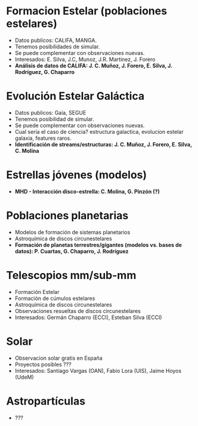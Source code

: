 
# Formacion Estelar (poblaciones estelares)

 - Datos publicos: CALIFA, MANGA.
 - Tenemos posibilidades de simular.
 - Se puede complementar con observaciones nuevas.
 - Interesados: E. Silva, J.C, Munoz, J.R. Martinez, J. Forero
 - **Análisis de datos de CALIFA: J. C. Muñoz, J. Forero, E. Silva, J. Rodríguez, G. Chaparro**

# Evolución Estelar Galáctica

 - Datos publicos: Gaia, SEGUE
 - Tenemos posibilidad de simular.
 - Se puede complementar con observaciones nuevas.
 - Cual seria el caso de ciencia? estructura galactica, evolucion estelar galaxia, features raros.
 - **Identificación de streams/estructuras: J. C. Muñoz, J. Forero, E. Silva, C. Molina**

# Estrellas jóvenes (modelos)

 - **MHD - Interacción disco-estrella: C. Molina, G. Pinzón (?)**

# Poblaciones planetarias

 - Modelos de formación de sistemas planetarios
 - Astroquímica de discos circunestelares
 - **Formación de planetas terrestres/gigantes (modelos vs. bases de datos): P. Cuartas, G. Chaparro, J. Rodríguez**

# Telescopios mm/sub-mm

 - Formación Estelar
 - Formación de cúmulos estelares
 - Astroquímica de discos circunestelares
 - Observaciones resueltas de discos circunestelares
 - Interesados: Germán Chaparro (ECCI), Esteban Silva (ECCI)  
 
# Solar

 - Observacion solar gratis en España
 - Proyectos posibles ???
 - Interesados: Santiago Vargas (OAN), Fabio Lora (UIS), Jaime Hoyos (UdeM)
 
# Astropartículas

 - ???
